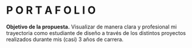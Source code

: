 # P O R T A F O L I O
**Objetivo de la propuesta.**
Visualizar de manera clara y profesional mi trayectoria como estudiante de diseño a través de los distintos proyectos realizados durante mis (casi) 3 años de carrera.




